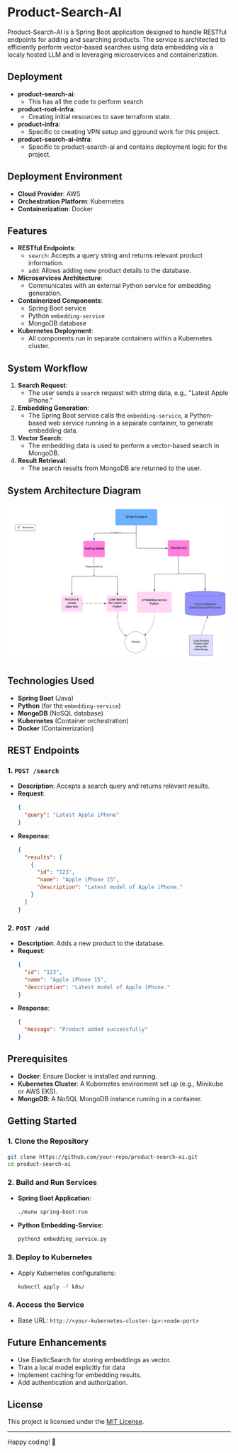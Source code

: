 # Product-Search-AI

Product-Search-AI is a Spring Boot application designed to handle RESTful endpoints for adding and searching products. The service is architected to efficiently perform vector-based searches using data embedding via a localy hosted LLM and is leveraging microservices and containerization.

## Deployment

- **product-search-ai**:
  - This has all the code to perform search
- **product-root-infra**:
  - Creating initial resources to save terraform state.
- **product-infra**:
  - Specific to creating VPN setup and gground work for this project.
- **product-search-ai-infra**:
  - Specific to product-search-ai and contains deployment logic for the project.

## Deployment Environment

- **Cloud Provider**: AWS
- **Orchestration Platform**: Kubernetes
- **Containerization**: Docker

## Features

- **RESTful Endpoints**:
  - `search`: Accepts a query string and returns relevant product information.
  - `add`: Allows adding new product details to the database.
- **Microservices Architecture**:
  - Communicates with an external Python service for embedding generation.
- **Containerized Components**:
  - Spring Boot service
  - Python `embedding-service`
  - MongoDB database
- **Kubernetes Deployment**:
  - All components run in separate containers within a Kubernetes cluster.

## System Workflow

1. **Search Request**:
   - The user sends a `search` request with string data, e.g., "Latest Apple iPhone."
2. **Embedding Generation**:
   - The Spring Boot service calls the `embedding-service`, a Python-based web service running in a separate container, to generate embedding data.
3. **Vector Search**:
   - The embedding data is used to perform a vector-based search in MongoDB.
4. **Result Retrieval**:
   - The search results from MongoDB are returned to the user.

## System Architecture Diagram

![System Architecture Diagram](system-architecture.png)

## Technologies Used

- **Spring Boot** (Java)
- **Python** (for the `embedding-service`)
- **MongoDB** (NoSQL database)
- **Kubernetes** (Container orchestration)
- **Docker** (Containerization)

## REST Endpoints

### 1. `POST /search`

- **Description**: Accepts a search query and returns relevant results.
- **Request**:
  ```json
  {
    "query": "Latest Apple iPhone"
  }
  ```
- **Response**:
  ```json
  {
    "results": [
      {
        "id": "123",
        "name": "Apple iPhone 15",
        "description": "Latest model of Apple iPhone."
      }
    ]
  }
  ```

### 2. `POST /add`

- **Description**: Adds a new product to the database.
- **Request**:
  ```json
  {
    "id": "123",
    "name": "Apple iPhone 15",
    "description": "Latest model of Apple iPhone."
  }
  ```
- **Response**:
  ```json
  {
    "message": "Product added successfully"
  }
  ```

## Prerequisites

- **Docker**: Ensure Docker is installed and running.
- **Kubernetes Cluster**: A Kubernetes environment set up (e.g., Minikube or AWS EKS).
- **MongoDB**: A NoSQL MongoDB instance running in a container.

## Getting Started

### 1. Clone the Repository

```bash
git clone https://github.com/your-repo/product-search-ai.git
cd product-search-ai
```

### 2. Build and Run Services

- **Spring Boot Application**:
  ```bash
  ./mvnw spring-boot:run
  ```
- **Python Embedding-Service**:
  ```bash
  python3 embedding_service.py
  ```

### 3. Deploy to Kubernetes

- Apply Kubernetes configurations:
  ```bash
  kubectl apply -f k8s/
  ```

### 4. Access the Service

- Base URL: `http://<your-kubernetes-cluster-ip>:<node-port>`

## Future Enhancements

- Use ElasticSearch for storing embeddings as vector.
- Train a local model explicitly for data
- Implement caching for embedding results.
- Add authentication and authorization.

## License

This project is licensed under the [MIT License](LICENSE).

---

Happy coding! 🚀
